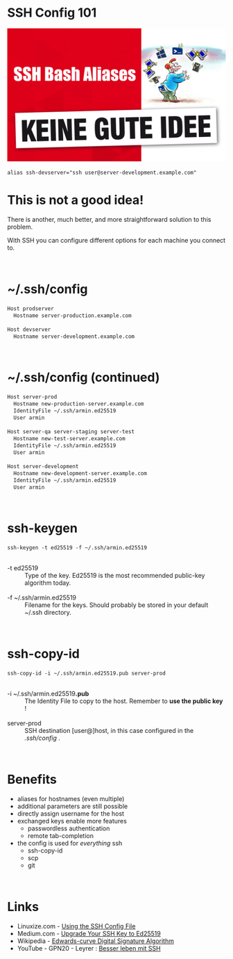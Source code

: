 # SSH Config 101

![Keine gute Idee](keine-gute-idee.png)

<div class="page"/>

```
alias ssh-devserver="ssh user@server-development.example.com"
```

# This is not a good idea!

 There is another, much better, and more straightforward solution to this problem. 
 
 With SSH you can configure different options for each machine you connect to.

&#160;

# ~/.ssh/config
```
Host prodserver
  Hostname server-production.example.com

Host devserver
  Hostname server-development.example.com
```

&#160;
<div class="page"/>

# ~/.ssh/config (continued)
```
Host server-prod
  Hostname new-production-server.example.com
  IdentityFile ~/.ssh/armin.ed25519
  User armin

Host server-qa server-staging server-test
  Hostname new-test-server.example.com
  IdentityFile ~/.ssh/armin.ed25519
  User armin

Host server-development
  Hostname new-development-server.example.com
  IdentityFile ~/.ssh/armin.ed25519
  User armin
```

&#160;
<div class="page"/>

# ssh-keygen
```
ssh-keygen -t ed25519 -f ~/.ssh/armin.ed25519
```

<dl>
  <dt><br/>-t ed25519</dt>
  <dd>Type of the key. Ed25519 is the most recommended public-key algorithm today.</dd>
  <dt><br/>-f ~/.ssh/armin.ed25519</dt>
  <dd>Filename for the keys. Should probably be stored in your default ~/.ssh directory.</dd>
</dl>

&#160;

# ssh-copy-id
```
ssh-copy-id -i ~/.ssh/armin.ed25519.pub server-prod
```

<dl>
  <dt><br/>-i ~/.ssh/armin.ed25519<b>.pub</b></dt>
  <dd>The Identity File to copy to the host. Remember to <b>use the public key</b> !</dd>
  <dt><br/>server-prod</dt>
  <dd>SSH destination [user@]host, in this case configured in the  <i>.ssh/config</i> .</dd>
</dl>

&#160;
<div class="page"/>

# Benefits
* aliases for hostnames (even multiple)
* additional parameters are still possible
* directly assign username for the host
* exchanged keys enable more features
  + passwordless authentication
  + remote tab-completion
* the config is used for _everything_ ssh
  + ssh-copy-id
  + scp
  + git

&#160;

# Links

* Linuxize.com - [Using the SSH Config File](https://linuxize.com/post/using-the-ssh-config-file/)
* Medium.com - [Upgrade Your SSH Key to Ed25519](https://medium.com/risan/upgrade-your-ssh-key-to-ed25519-c6e8d60d3c54)
* Wikipedia - [Edwards-curve Digital Signature Algorithm](https://en.wikipedia.org/wiki/EdDSA)
* YouTube - GPN20 - Leyrer : [Besser leben mit SSH](https://youtu.be/qvdlLTyUJ5I)
